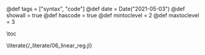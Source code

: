 @def tags = ["syntax", "code"]
@def date = Date("2021-05-03")
@def showall = true
@def hascode = true
@def mintoclevel = 2
@def maxtoclevel = 3

\toc

\literate{/_literate/06_linear_reg.jl}
